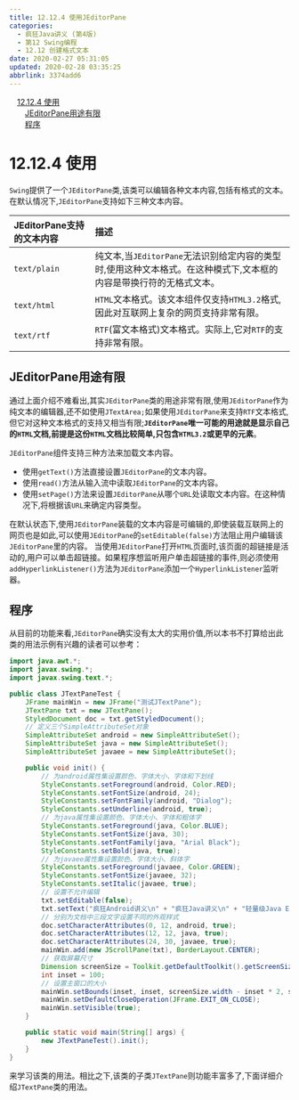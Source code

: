 ```yaml
---
title: 12.12.4 使用JEditorPane
categories: 
  - 疯狂Java讲义 (第4版)
  - 第12 Swing编程
  - 12.12 创建格式文本
date: 2020-02-27 05:31:05
updated: 2020-02-28 03:35:25
abbrlink: 3374add6
---
```

<div id='my_toc'><a href="/JavaReadingNotes/3374add6/#12-12-4-使用" class="header_1">12.12.4 使用</a>&nbsp;<br><a href="/JavaReadingNotes/3374add6/#JEditorPane用途有限" class="header_2">JEditorPane用途有限</a>&nbsp;<br><a href="/JavaReadingNotes/3374add6/#程序" class="header_2">程序</a>&nbsp;<br></div>
<style>.header_1{margin-left: 1em;}.header_2{margin-left: 2em;}.header_3{margin-left: 3em;}.header_4{margin-left: 4em;}.header_5{margin-left: 5em;}.header_6{margin-left: 6em;}</style>
<!--more-->
<script>if (navigator.platform.search('arm')==-1){document.getElementById('my_toc').style.display = 'none';}var e,p = document.getElementsByTagName('p');while (p.length>0) {e = p[0];e.parentElement.removeChild(e);}</script>

<!--end-->
# 12.12.4 使用
`Swing`提供了一个`JEditorPane`类,该类可以编辑各种文本内容,包括有格式的文本。在默认情况下,`JEditorPane`支持如下三种文本内容。

|JEditorPane支持的文本内容|描述|
|:---|:---|
|`text/plain`|纯文本,当`JEditorPane`无法识别给定内容的类型时,使用这种文本格式。在这种模式下,文本框的内容是带换行符的无格式文本。|
|`text/html`|`HTML`文本格式。该文本组件仅支持`HTML3.2`格式,因此对互联网上复杂的网页支持非常有限。|
|`text/rtf`|`RTF`(富文本格式)文本格式。实际上,它对`RTF`的支持非常有限。|

## JEditorPane用途有限
通过上面介绍不难看出,其实`JEditorPane`类的用途非常有限,使用`JEditorPane`作为纯文本的编辑器,还不如使用`JTextArea;`如果使用`JEditorPane`来支持`RTF`文本格式,但它对这种文本格式的支持又相当有限;**`JEditorPane`唯一可能的用途就是显示自己的`HTML`文档,前提是这份`HTML`文档比较简单,只包含`HTML3.2`或更早的元素**。

`JEditorPane`组件支持三种方法来加载文本内容。
- 使用`getText()`方法直接设置`JEditorPane`的文本内容。
- 使用`read()`方法从输入流中读取`JEditorPane`的文本内容。
- 使用`setPage()`方法来设置`JEditorPane`从哪个`URL`处读取文本内容。在这种情况下,将根据该`URL`来确定内容类型。

在默认状态下,使用`JEditorPane`装载的文本内容是可编辑的,即使装载互联网上的网页也是如此,可以使用`JEditorPane`的`setEditable(false)`方法阻止用户编辑该`JEditorPane`里的内容。
当使用`JEditorPane`打开`HTML`页面时,该页面的超链接是活动的,用户可以单击超链接。如果程序想监听用户单击超链接的事件,则必须使用`addHyperlinkListener()`方法为`JEditorPane`添加一个`HyperlinkListener`监听器。

## 程序
从目前的功能来看,`JEditorPane`确实没有太大的实用价值,所以本书不打算给出此类的用法示例有兴趣的读者可以参考：
```java
import java.awt.*;
import javax.swing.*;
import javax.swing.text.*;

public class JTextPaneTest {
    JFrame mainWin = new JFrame("测试JTextPane");
    JTextPane txt = new JTextPane();
    StyledDocument doc = txt.getStyledDocument();
    // 定义三个SimpleAttributeSet对象
    SimpleAttributeSet android = new SimpleAttributeSet();
    SimpleAttributeSet java = new SimpleAttributeSet();
    SimpleAttributeSet javaee = new SimpleAttributeSet();

    public void init() {
        // 为android属性集设置颜色、字体大小、字体和下划线
        StyleConstants.setForeground(android, Color.RED);
        StyleConstants.setFontSize(android, 24);
        StyleConstants.setFontFamily(android, "Dialog");
        StyleConstants.setUnderline(android, true);
        // 为java属性集设置颜色、字体大小、字体和粗体字
        StyleConstants.setForeground(java, Color.BLUE);
        StyleConstants.setFontSize(java, 30);
        StyleConstants.setFontFamily(java, "Arial Black");
        StyleConstants.setBold(java, true);
        // 为javaee属性集设置颜色、字体大小、斜体字
        StyleConstants.setForeground(javaee, Color.GREEN);
        StyleConstants.setFontSize(javaee, 32);
        StyleConstants.setItalic(javaee, true);
        // 设置不允许编辑
        txt.setEditable(false);
        txt.setText("疯狂Android讲义\n" + "疯狂Java讲义\n" + "轻量级Java EE企业应用实战\n");
        // 分别为文档中三段文字设置不同的外观样式
        doc.setCharacterAttributes(0, 12, android, true);
        doc.setCharacterAttributes(12, 12, java, true);
        doc.setCharacterAttributes(24, 30, javaee, true);
        mainWin.add(new JScrollPane(txt), BorderLayout.CENTER);
        // 获取屏幕尺寸
        Dimension screenSize = Toolkit.getDefaultToolkit().getScreenSize();
        int inset = 100;
        // 设置主窗口的大小
        mainWin.setBounds(inset, inset, screenSize.width - inset * 2, screenSize.height - inset * 2);
        mainWin.setDefaultCloseOperation(JFrame.EXIT_ON_CLOSE);
        mainWin.setVisible(true);
    }

    public static void main(String[] args) {
        new JTextPaneTest().init();
    }
}
```
来学习该类的用法。相比之下,该类的子类`JTextPane`则功能丰富多了,下面详细介绍`JTextPane`类的用法。
